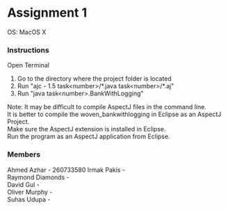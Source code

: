 # Assignment 1
OS: MacOS X

### Instructions
Open Terminal    
1. Go to the directory where the project folder is located    
2. Run "ajc - 1.5 task\<number>\/\*.java task\<number>\/\*.aj"  
3. Run "java task\<number>\.BankWithLogging"  

Note:
It may be difficult to compile AspectJ files in the command line.  
It is better to compile the woven_bankwithlogging in Eclipse as an AspectJ Project.  
Make sure the AspectJ extension is installed in Eclipse.  
Run the program as an AspectJ application from Eclipse.  

### Members
Ahmed Azhar - 260733580 
Irmak Pakis -   
Raymond Diamonds -   
David Gul -   
Oliver Murphy -   
Suhas Udupa -   
